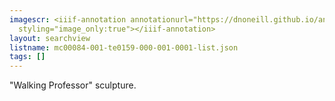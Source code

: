 ```yaml
---
imagescr: <iiif-annotation annotationurl="https://dnoneill.github.io/annotate/annotations/mc00084-001-te0159-000-001-0001-010.json"
  styling="image_only:true"></iiif-annotation>
layout: searchview
listname: mc00084-001-te0159-000-001-0001-list.json
tags: []
---
```

"Walking Professor" sculpture.
